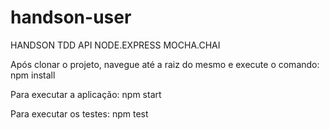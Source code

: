 # handson-user
HANDSON TDD API NODE.EXPRESS MOCHA.CHAI

Após clonar o projeto, navegue até a raiz do mesmo e execute o comando:
npm install

Para executar a aplicação: npm start

Para executar os testes: npm test
